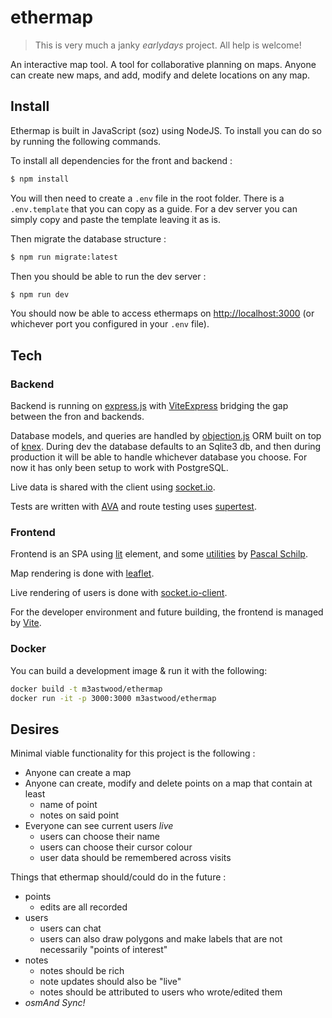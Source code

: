# ethermap

> This is very much a janky _earlydays_ project. All help is welcome!

An interactive map tool. A tool for collaborative planning on maps. Anyone can create new maps, and add, modify and delete locations on any map.

## Install

Ethermap is built in JavaScript (soz) using NodeJS. To install you can do so by running the following commands.

To install all dependencies for the front and backend :
```sh
$ npm install
```
You will then need to create a `.env` file in the root folder. There is a `.env.template` that you can copy as a guide. For a dev server you can simply copy and paste the template leaving it as is.

Then migrate the database structure :
```sh
$ npm run migrate:latest
```

Then you should be able to run the dev server :
```sh
$ npm run dev
```

You should now be able to access ethermaps on [http://localhost:3000](http://localhost:3000/) (or whichever port you configured in your `.env` file).

## Tech

### Backend

Backend is running on [express.js](https://expressjs.com/) with [ViteExpress](https://github.com/szymmis/vite-express) bridging the gap between the fron and backends.

Database models, and queries are handled by [objection.js](https://vincit.github.io/objection.js/) ORM built on top of [knex](https://knexjs.org/). During dev the database defaults to an Sqlite3 db, and then during production it will be able to handle whichever database you choose. For now it has only been setup to work with PostgreSQL.

Live data is shared with the client using [socket.io](https://socket.io/).

Tests are written with [AVA](https://github.com/avajs/ava) and route testing uses [supertest](https://github.com/ladjs/supertest).

### Frontend

Frontend is an SPA using [lit](https://lit.dev/) element, and some [utilities](https://github.com/thepassle/app-tools) by [Pascal Schilp](https://github.com/thepassle).

Map rendering is done with [leaflet](https://leafletjs.com/).

Live rendering of users is done with [socket.io-client](https://socket.io/docs/v4/client-api/).

For the developer environment and future building, the frontend is managed by [Vite](https://vitejs.dev/).

### Docker

You can build a development image & run it with the following:

```sh
docker build -t m3astwood/ethermap
docker run -it -p 3000:3000 m3astwood/ethermap
```

## Desires

Minimal viable functionality for this project is the following :

- Anyone can create a map
- Anyone can create, modify and delete points on a map that contain at least
    - name of point
    - notes on said point
- Everyone can see current users _live_
    - users can choose their name
    - users can choose their cursor colour
    - user data should be remembered across visits

Things that ethermap should/could do in the future :

- points
    - edits are all recorded
- users
    - users can chat
    - users can also draw polygons and make labels that are not necessarily "points of interest"
- notes
    - notes should be rich
    - note updates should also be "live"
    - notes should be attributed to users who wrote/edited them
- _osmAnd Sync!_
